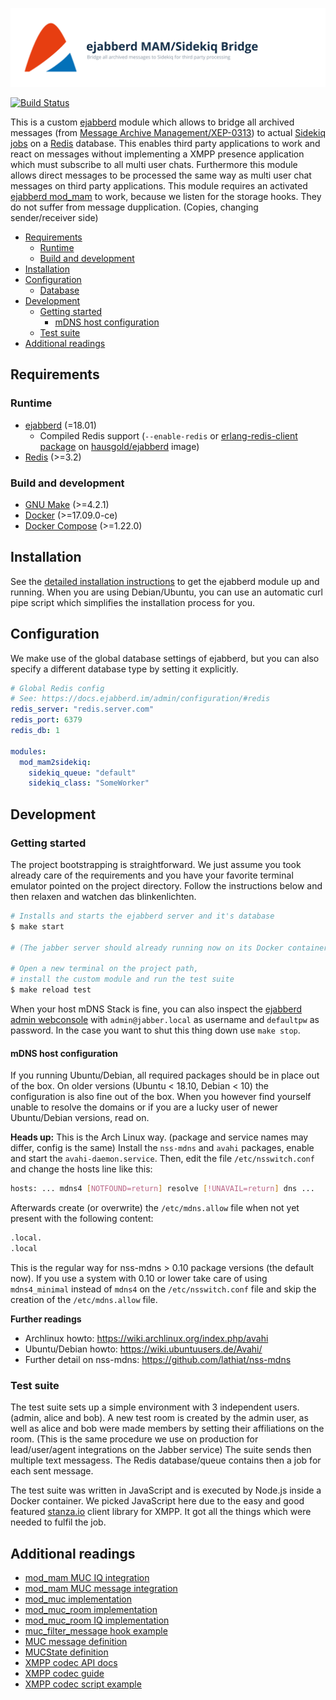 ![ejabberd MAM/Sidekiq Bridge](doc/assets/project.svg)

[![Build Status](https://api.travis-ci.com/hausgold/ejabberd-mam2sidekiq.svg?token=4XcyqxxmkyBSSV3wWRt7&branch=master)](https://travis-ci.com/hausgold/ejabberd-mam2sidekiq)

This is a custom [ejabberd](https://www.ejabberd.im/) module which allows to
bridge all archived messages (from [Message Archive
Management/XEP-0313](https://xmpp.org/extensions/xep-0313.html)) to actual
[Sidekiq](https://sidekiq.org/)
[jobs](https://github.com/mperham/sidekiq/wiki/Job-Format) on a
[Redis](https://redis.io/) database. This enables third party applications to
work and react on messages without implementing a XMPP presence application
which must subscribe to all multi user chats. Furthermore this module allows
direct messages to be processed the same way as multi user chat messages on
third party applications. This module requires an activated [ejabberd
mod_mam](https://docs.ejabberd.im/admin/configuration/#mod-mam) to work,
because we listen for the storage hooks. They do not suffer from message
dupplication. (Copies, changing sender/receiver side)

- [Requirements](#requirements)
  - [Runtime](#runtime)
  - [Build and development](#build-and-development)
- [Installation](#installation)
- [Configuration](#configuration)
  - [Database](#database)
- [Development](#development)
  - [Getting started](#getting-started)
    - [mDNS host configuration](#mdns-host-configuration)
  - [Test suite](#test-suite)
- [Additional readings](#additional-readings)

## Requirements

### Runtime

* [ejabberd](https://www.ejabberd.im/) (=18.01)
  * Compiled Redis support (`--enable-redis` or [erlang-redis-client package](https://packages.ubuntu.com/bionic/erlang-redis-client) on [hausgold/ejabberd](https://hub.docker.com/r/hausgold/ejabberd) image)
* [Redis](https://redis.io/) (>=3.2)

### Build and development

* [GNU Make](https://www.gnu.org/software/make/) (>=4.2.1)
* [Docker](https://www.docker.com/get-docker) (>=17.09.0-ce)
* [Docker Compose](https://docs.docker.com/compose/install/) (>=1.22.0)

## Installation

See the [detailed installation instructions](./INSTALL.md) to get the ejabberd
module up and running. When you are using Debian/Ubuntu, you can use an
automatic curl pipe script which simplifies the installation process for you.

## Configuration

We make use of the global database settings of ejabberd, but you can also
specify a different database type by setting it explicitly.

```yaml
# Global Redis config
# See: https://docs.ejabberd.im/admin/configuration/#redis
redis_server: "redis.server.com"
redis_port: 6379
redis_db: 1

modules:
  mod_mam2sidekiq:
    sidekiq_queue: "default"
    sidekiq_class: "SomeWorker"
```

## Development

### Getting started

The project bootstrapping is straightforward. We just assume you took already
care of the requirements and you have your favorite terminal emulator pointed
on the project directory.  Follow the instructions below and then relaxen and
watchen das blinkenlichten.

```bash
# Installs and starts the ejabberd server and it's database
$ make start

# (The jabber server should already running now on its Docker container)

# Open a new terminal on the project path,
# install the custom module and run the test suite
$ make reload test
```

When your host mDNS Stack is fine, you can also inspect the [ejabberd admin
webconsole](http://jabber.local/admin) with
`admin@jabber.local` as username and `defaultpw` as password. In the
case you want to shut this thing down use `make stop`.

#### mDNS host configuration

If you running Ubuntu/Debian, all required packages should be in place out of
the box. On older versions (Ubuntu < 18.10, Debian < 10) the configuration is
also fine out of the box. When you however find yourself unable to resolve the
domains or if you are a lucky user of newer Ubuntu/Debian versions, read on.

**Heads up:** This is the Arch Linux way. (package and service names may
differ, config is the same) Install the `nss-mdns` and `avahi` packages, enable
and start the `avahi-daemon.service`. Then, edit the file `/etc/nsswitch.conf`
and change the hosts line like this:

```bash
hosts: ... mdns4 [NOTFOUND=return] resolve [!UNAVAIL=return] dns ...
```

Afterwards create (or overwrite) the `/etc/mdns.allow` file when not yet
present with the following content:

```bash
.local.
.local
```

This is the regular way for nss-mdns > 0.10 package versions (the
default now). If you use a system with 0.10 or lower take care of using
`mdns4_minimal` instead of `mdns4` on the `/etc/nsswitch.conf` file and skip
the creation of the `/etc/mdns.allow` file.

**Further readings**
* Archlinux howto: https://wiki.archlinux.org/index.php/avahi
* Ubuntu/Debian howto: https://wiki.ubuntuusers.de/Avahi/
* Further detail on nss-mdns: https://github.com/lathiat/nss-mdns

### Test suite

The test suite sets up a simple environment with 3 independent users. (admin,
alice and bob). A new test room is created by the admin user, as well as alice
and bob were made members by setting their affiliations on the room. (This is
the same procedure we use on production for lead/user/agent integrations on the
Jabber service) The suite sends then multiple text messagess. The Redis
database/queue contains then a job for each sent message.

The test suite was written in JavaScript and is executed by Node.js inside a
Docker container. We picked JavaScript here due to the easy and good featured
[stanza.io](http://stanza.io) client library for XMPP. It got all the things
which were needed to fulfil the job.

## Additional readings

* [mod_mam MUC IQ integration](http://bit.ly/2M2cSWl)
* [mod_mam MUC message integration](http://bit.ly/2Kx69iF)
* [mod_muc implementation](http://bit.ly/2AJTSYq)
* [mod_muc_room implementation](http://bit.ly/2LX6As4)
* [mod_muc_room IQ implementation](http://bit.ly/2LWgXfI)
* [muc_filter_message hook example](http://bit.ly/2Oey9K0)
* [MUC message definition](http://bit.ly/2MavaVo)
* [MUCState definition](http://bit.ly/2AM4CWi)
* [XMPP codec API docs](http://bit.ly/2LXQ235)
* [XMPP codec guide](http://bit.ly/2LHKFoq)
* [XMPP codec script example](http://bit.ly/2M8sgNM)
